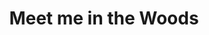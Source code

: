 ---
layout: product
product_id: 1419065327678
id: 1419065327678
title: Meet me in the Woods
body_html: >-
  <p>Taken in the woods of North Vancouver in 2017.</p>

  <p>This print is influenced heavily by the album Strange Trails by Lord Huron. Most of the hikes we went on around BC were fueled by blasting that album on the drive up.</p>

  <p> </p>
vendor: Connell McCarthy
product_type: Photo Print
created_at: 2018-08-22T19:48:26-04:00
handle: meet-me-in-the-woods
updated_at: 2022-01-18T10:42:33-05:00
published_at: 2018-08-22T19:38:24-04:00
template_suffix: ""
status: active
published_scope: global
tags: Batch 01, forest, Print, summer, Trees
admin_graphql_api_id: gid://shopify/Product/1419065327678
variants:
  - id: 39577045139518
    product_id: 1419065327678
    title: 8x10” / Full Colour
    price: "35.00"
    sku: CM-PP-B1-07-XXS-FC
    position: 1
    inventory_policy: deny
    compare_at_price: null
    fulfillment_service: manual
    inventory_management: null
    option1: 8x10”
    option2: Full Colour
    option3: null
    created_at: 2021-09-01T11:47:34-04:00
    updated_at: 2021-09-01T11:48:05-04:00
    taxable: true
    barcode: ""
    grams: 208
    image_id: 6198845079614
    weight: 0.208
    weight_unit: kg
    inventory_item_id: 41671485784126
    inventory_quantity: 0
    old_inventory_quantity: 0
    requires_shipping: true
    admin_graphql_api_id: gid://shopify/ProductVariant/39577045139518
  - id: 39577045172286
    product_id: 1419065327678
    title: 8x10” / Black & White
    price: "35.00"
    sku: CM-PP-B1-07-XXS-BW
    position: 2
    inventory_policy: deny
    compare_at_price: null
    fulfillment_service: manual
    inventory_management: null
    option1: 8x10”
    option2: Black & White
    option3: null
    created_at: 2021-09-01T11:47:34-04:00
    updated_at: 2021-09-01T11:48:05-04:00
    taxable: true
    barcode: ""
    grams: 208
    image_id: 6198845046846
    weight: 0.208
    weight_unit: kg
    inventory_item_id: 41671485816894
    inventory_quantity: 0
    old_inventory_quantity: 0
    requires_shipping: true
    admin_graphql_api_id: gid://shopify/ProductVariant/39577045172286
  - id: 39577045205054
    product_id: 1419065327678
    title: 8.5x11” / Full Colour
    price: "35.00"
    sku: CM-PP-B1-07-XS-FC
    position: 3
    inventory_policy: deny
    compare_at_price: null
    fulfillment_service: manual
    inventory_management: null
    option1: 8.5x11”
    option2: Full Colour
    option3: null
    created_at: 2021-09-01T11:47:34-04:00
    updated_at: 2021-09-01T11:48:06-04:00
    taxable: true
    barcode: ""
    grams: 208
    image_id: 6198845079614
    weight: 0.208
    weight_unit: kg
    inventory_item_id: 41671485849662
    inventory_quantity: 0
    old_inventory_quantity: 0
    requires_shipping: true
    admin_graphql_api_id: gid://shopify/ProductVariant/39577045205054
  - id: 39577045237822
    product_id: 1419065327678
    title: 8.5x11” / Black & White
    price: "35.00"
    sku: CM-PP-B1-07-XS-BW
    position: 4
    inventory_policy: deny
    compare_at_price: null
    fulfillment_service: manual
    inventory_management: null
    option1: 8.5x11”
    option2: Black & White
    option3: null
    created_at: 2021-09-01T11:47:34-04:00
    updated_at: 2021-09-01T11:48:06-04:00
    taxable: true
    barcode: ""
    grams: 208
    image_id: 6198845046846
    weight: 0.208
    weight_unit: kg
    inventory_item_id: 41671485882430
    inventory_quantity: 0
    old_inventory_quantity: 0
    requires_shipping: true
    admin_graphql_api_id: gid://shopify/ProductVariant/39577045237822
  - id: 39577045270590
    product_id: 1419065327678
    title: 13x19” / Full Colour
    price: "40.00"
    sku: CM-PP-B1-07-S-FC
    position: 5
    inventory_policy: deny
    compare_at_price: null
    fulfillment_service: manual
    inventory_management: null
    option1: 13x19”
    option2: Full Colour
    option3: null
    created_at: 2021-09-01T11:47:34-04:00
    updated_at: 2021-09-01T11:48:06-04:00
    taxable: true
    barcode: ""
    grams: 208
    image_id: 6198845079614
    weight: 0.208
    weight_unit: kg
    inventory_item_id: 41671485915198
    inventory_quantity: 0
    old_inventory_quantity: 0
    requires_shipping: true
    admin_graphql_api_id: gid://shopify/ProductVariant/39577045270590
  - id: 39577045303358
    product_id: 1419065327678
    title: 13x19” / Black & White
    price: "40.00"
    sku: CM-PP-B1-07-S-BW
    position: 6
    inventory_policy: deny
    compare_at_price: null
    fulfillment_service: manual
    inventory_management: null
    option1: 13x19”
    option2: Black & White
    option3: null
    created_at: 2021-09-01T11:47:34-04:00
    updated_at: 2021-09-01T11:48:06-04:00
    taxable: true
    barcode: ""
    grams: 208
    image_id: 6198845046846
    weight: 0.208
    weight_unit: kg
    inventory_item_id: 41671485947966
    inventory_quantity: 0
    old_inventory_quantity: 0
    requires_shipping: true
    admin_graphql_api_id: gid://shopify/ProductVariant/39577045303358
  - id: 39577045336126
    product_id: 1419065327678
    title: 16x20” / Full Colour
    price: "50.00"
    sku: CM-PP-B1-07-M-FC
    position: 7
    inventory_policy: deny
    compare_at_price: null
    fulfillment_service: manual
    inventory_management: null
    option1: 16x20”
    option2: Full Colour
    option3: null
    created_at: 2021-09-01T11:47:34-04:00
    updated_at: 2021-09-01T11:48:06-04:00
    taxable: true
    barcode: ""
    grams: 208
    image_id: 6198845079614
    weight: 0.208
    weight_unit: kg
    inventory_item_id: 41671485980734
    inventory_quantity: 0
    old_inventory_quantity: 0
    requires_shipping: true
    admin_graphql_api_id: gid://shopify/ProductVariant/39577045336126
  - id: 39577045368894
    product_id: 1419065327678
    title: 16x20” / Black & White
    price: "50.00"
    sku: CM-PP-B1-07-M-BW
    position: 8
    inventory_policy: deny
    compare_at_price: null
    fulfillment_service: manual
    inventory_management: null
    option1: 16x20”
    option2: Black & White
    option3: null
    created_at: 2021-09-01T11:47:34-04:00
    updated_at: 2021-09-01T11:48:06-04:00
    taxable: true
    barcode: ""
    grams: 208
    image_id: 6198845046846
    weight: 0.208
    weight_unit: kg
    inventory_item_id: 41671486013502
    inventory_quantity: 0
    old_inventory_quantity: 0
    requires_shipping: true
    admin_graphql_api_id: gid://shopify/ProductVariant/39577045368894
  - id: 39577045401662
    product_id: 1419065327678
    title: 20x24” / Full Colour
    price: "60.00"
    sku: CM-PP-B1-07-L-FC
    position: 9
    inventory_policy: deny
    compare_at_price: null
    fulfillment_service: manual
    inventory_management: null
    option1: 20x24”
    option2: Full Colour
    option3: null
    created_at: 2021-09-01T11:47:34-04:00
    updated_at: 2021-09-01T11:48:06-04:00
    taxable: true
    barcode: ""
    grams: 208
    image_id: 6198845079614
    weight: 0.208
    weight_unit: kg
    inventory_item_id: 41671486046270
    inventory_quantity: 0
    old_inventory_quantity: 0
    requires_shipping: true
    admin_graphql_api_id: gid://shopify/ProductVariant/39577045401662
  - id: 39577045434430
    product_id: 1419065327678
    title: 20x24” / Black & White
    price: "60.00"
    sku: CM-PP-B1-07-L-BW
    position: 10
    inventory_policy: deny
    compare_at_price: null
    fulfillment_service: manual
    inventory_management: null
    option1: 20x24”
    option2: Black & White
    option3: null
    created_at: 2021-09-01T11:47:34-04:00
    updated_at: 2021-09-01T11:48:06-04:00
    taxable: true
    barcode: ""
    grams: 208
    image_id: 6198845046846
    weight: 0.208
    weight_unit: kg
    inventory_item_id: 41671486079038
    inventory_quantity: 0
    old_inventory_quantity: 0
    requires_shipping: true
    admin_graphql_api_id: gid://shopify/ProductVariant/39577045434430
  - id: 39577045467198
    product_id: 1419065327678
    title: 20x30” / Full Colour
    price: "70.00"
    sku: CM-PP-B1-07-XL-FC
    position: 11
    inventory_policy: deny
    compare_at_price: null
    fulfillment_service: manual
    inventory_management: null
    option1: 20x30”
    option2: Full Colour
    option3: null
    created_at: 2021-09-01T11:47:34-04:00
    updated_at: 2021-09-01T11:48:06-04:00
    taxable: true
    barcode: ""
    grams: 208
    image_id: 6198845079614
    weight: 0.208
    weight_unit: kg
    inventory_item_id: 41671486111806
    inventory_quantity: 0
    old_inventory_quantity: 0
    requires_shipping: true
    admin_graphql_api_id: gid://shopify/ProductVariant/39577045467198
  - id: 39577045499966
    product_id: 1419065327678
    title: 20x30” / Black & White
    price: "70.00"
    sku: CM-PP-B1-07-XL-BW
    position: 12
    inventory_policy: deny
    compare_at_price: null
    fulfillment_service: manual
    inventory_management: null
    option1: 20x30”
    option2: Black & White
    option3: null
    created_at: 2021-09-01T11:47:35-04:00
    updated_at: 2021-09-01T11:48:06-04:00
    taxable: true
    barcode: ""
    grams: 208
    image_id: 6198845046846
    weight: 0.208
    weight_unit: kg
    inventory_item_id: 41671486144574
    inventory_quantity: 0
    old_inventory_quantity: 0
    requires_shipping: true
    admin_graphql_api_id: gid://shopify/ProductVariant/39577045499966
  - id: 39577045532734
    product_id: 1419065327678
    title: 24x36” / Full Colour
    price: "90.00"
    sku: CM-PP-B1-07-XXL-FC
    position: 13
    inventory_policy: deny
    compare_at_price: null
    fulfillment_service: manual
    inventory_management: null
    option1: 24x36”
    option2: Full Colour
    option3: null
    created_at: 2021-09-01T11:47:35-04:00
    updated_at: 2021-09-01T11:48:06-04:00
    taxable: true
    barcode: ""
    grams: 208
    image_id: 6198845079614
    weight: 0.208
    weight_unit: kg
    inventory_item_id: 41671486177342
    inventory_quantity: 0
    old_inventory_quantity: 0
    requires_shipping: true
    admin_graphql_api_id: gid://shopify/ProductVariant/39577045532734
  - id: 39577045565502
    product_id: 1419065327678
    title: 24x36” / Black & White
    price: "90.00"
    sku: CM-PP-B1-07-XXL-BW
    position: 14
    inventory_policy: deny
    compare_at_price: null
    fulfillment_service: manual
    inventory_management: null
    option1: 24x36”
    option2: Black & White
    option3: null
    created_at: 2021-09-01T11:47:35-04:00
    updated_at: 2021-09-01T11:48:06-04:00
    taxable: true
    barcode: ""
    grams: 208
    image_id: 6198845046846
    weight: 0.208
    weight_unit: kg
    inventory_item_id: 41671486210110
    inventory_quantity: 0
    old_inventory_quantity: 0
    requires_shipping: true
    admin_graphql_api_id: gid://shopify/ProductVariant/39577045565502
  - id: 39577045598270
    product_id: 1419065327678
    title: 30x40” / Full Colour
    price: "100.00"
    sku: CM-PP-B1-07-XXXL-FC
    position: 15
    inventory_policy: deny
    compare_at_price: null
    fulfillment_service: manual
    inventory_management: null
    option1: 30x40”
    option2: Full Colour
    option3: null
    created_at: 2021-09-01T11:47:35-04:00
    updated_at: 2021-09-01T11:48:06-04:00
    taxable: true
    barcode: ""
    grams: 208
    image_id: 6198845079614
    weight: 0.208
    weight_unit: kg
    inventory_item_id: 41671486242878
    inventory_quantity: 0
    old_inventory_quantity: 0
    requires_shipping: true
    admin_graphql_api_id: gid://shopify/ProductVariant/39577045598270
  - id: 39577045631038
    product_id: 1419065327678
    title: 30x40” / Black & White
    price: "100.00"
    sku: CM-PP-B1-07-XXXL-BW
    position: 16
    inventory_policy: deny
    compare_at_price: null
    fulfillment_service: manual
    inventory_management: null
    option1: 30x40”
    option2: Black & White
    option3: null
    created_at: 2021-09-01T11:47:35-04:00
    updated_at: 2021-09-01T11:48:06-04:00
    taxable: true
    barcode: ""
    grams: 208
    image_id: 6198845046846
    weight: 0.208
    weight_unit: kg
    inventory_item_id: 41671486275646
    inventory_quantity: 0
    old_inventory_quantity: 0
    requires_shipping: true
    admin_graphql_api_id: gid://shopify/ProductVariant/39577045631038
options:
  - id: 1948200828990
    product_id: 1419065327678
    name: Size
    position: 1
    values:
      - 8x10”
      - 8.5x11”
      - 13x19”
      - 16x20”
      - 20x24”
      - 20x30”
      - 24x36”
      - 30x40”
  - id: 8589805486142
    product_id: 1419065327678
    name: Color
    position: 2
    values:
      - Full Colour
      - Black & White
images:
  - id: 6198845079614
    product_id: 1419065327678
    position: 1
    created_at: 2019-03-04T19:39:28-05:00
    updated_at: 2019-10-20T18:44:16-04:00
    alt: null
    width: 1000
    height: 1500
    src: https://cdn.shopify.com/s/files/1/1624/2355/products/CM---Meet-me-in-the-Woods-_Product-Mockup_-2019.jpg?v=1571611456
    variant_ids:
      - 39577045139518
      - 39577045205054
      - 39577045270590
      - 39577045336126
      - 39577045401662
      - 39577045467198
      - 39577045532734
      - 39577045598270
    admin_graphql_api_id: gid://shopify/ProductImage/6198845079614
  - id: 6198845046846
    product_id: 1419065327678
    position: 2
    created_at: 2019-03-04T19:39:27-05:00
    updated_at: 2019-10-20T18:44:16-04:00
    alt: null
    width: 1000
    height: 1500
    src: https://cdn.shopify.com/s/files/1/1624/2355/products/CM---Meet-me-in-the-Woods-_Product-Mockup-2019_-B_W.jpg?v=1571611456
    variant_ids:
      - 39577045172286
      - 39577045237822
      - 39577045303358
      - 39577045368894
      - 39577045434430
      - 39577045499966
      - 39577045565502
      - 39577045631038
    admin_graphql_api_id: gid://shopify/ProductImage/6198845046846
  - id: 28230129745982
    product_id: 1419065327678
    position: 3
    created_at: 2021-05-04T19:59:43-04:00
    updated_at: 2021-05-04T19:59:43-04:00
    alt: null
    width: 2000
    height: 1800
    src: https://cdn.shopify.com/s/files/1/1624/2355/products/PAR_02_0001_678ff90f-41ac-4fc7-ba73-bf20566ab84e.png?v=1620172783
    variant_ids: []
    admin_graphql_api_id: gid://shopify/ProductImage/28230129745982
image:
  id: 6198845079614
  product_id: 1419065327678
  position: 1
  created_at: 2019-03-04T19:39:28-05:00
  updated_at: 2019-10-20T18:44:16-04:00
  alt: null
  width: 1000
  height: 1500
  src: https://cdn.shopify.com/s/files/1/1624/2355/products/CM---Meet-me-in-the-Woods-_Product-Mockup_-2019.jpg?v=1571611456
  variant_ids:
    - 39577045139518
    - 39577045205054
    - 39577045270590
    - 39577045336126
    - 39577045401662
    - 39577045467198
    - 39577045532734
    - 39577045598270
  admin_graphql_api_id: gid://shopify/ProductImage/6198845079614

---